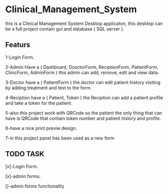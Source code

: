 # Clinical_Management_System
this is a Clinical Management System Desktop applicaton, this desktop can be a full project contain gui and database ( SQL server ).

## Featurs
1-Login Form.

2-Admin Have a ( Dashboard, DosctorForm, ReciptionForm, PatientForm, ClinicForm, AdminForm ) this admin can add, remove, edit and view data.

3-Doctor have a ( PatientForm ) the doctor can edit patient history visiting by adding treatment and test to the form.

4-Reciption have a ( Patient, Token ) the Reciption can add a patient profile and take a token for the patient.

5-also this project work with QRCode so the patient the only thing that can have is QRCode that contain token number and patient history and profile.

6-have a nice print previw design.

7-in this project panel has been used as a new form 


## TODO TASK

[x]-Login Form.

[x]-admin forms.

[]-admin forms functionality
